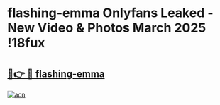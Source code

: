 # flashing-emma Onlyfans Leaked - New Video & Photos March 2025 !18fux

# <h2><a href="https://njc257.iuczelnia.edu.pl?title=flashing-emma&ref=18fux">🔗👉 🔴 flashing-emma</a></h2>

[![acn](https://github.com/user-attachments/assets/0f9c940e-d8b0-45ae-aac7-cd30a18b3e1c)](https://njc257.iuczelnia.edu.pl?title=flashing-emma&ref=18fux)

